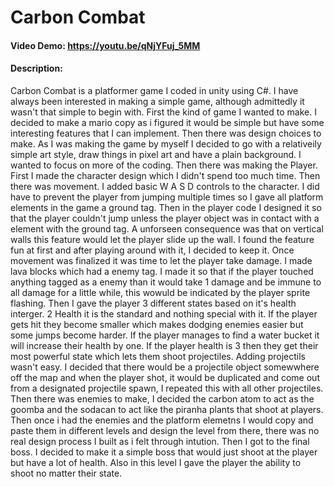 # Carbon Combat
#### Video Demo:  <https://youtu.be/qNjYFuj_5MM>
#### Description:

Carbon Combat is a platformer game I coded in unity using C#. I have always been interested in making a simple game, although admittedly it wasn't that simple to begin with. First the kind of game I wanted to make. I decided to make a mario copy as i figured it would be simple but have some interesting features that I can implement.
 Then there was design choices to make. As I was making the game by myself I decided to go with a relativeily simple art style, draw things in pixel art and have a plain background. I wanted to focus on more of the coding. Then there was making the Player. First I made the character design which I didn't spend too much time. Then there was movement. I added basic W A S D controls to the character. I did have to prevent the player from jumping multiple times so I gave all platform elements in the game a ground tag. Then in the player code I designed it so that the player couldn't jump unless the player object was in contact with a element with the ground tag. A unforseen consequence was that on vertical walls this feature would let the player slide up the wall. I found the feature fun at first and after playing around with it, I decided to keep it. Once movement was finalized it was time to let the player take damage. I made lava blocks which had a enemy tag. I made it so that if the player touched anything tagged as a enemy than it would take 1 damage and be immune to all damage for a little while, this wowuld be indicated by the player sprite flashing. Then I gave the player 3 different states based on it's health interger. 2 Health it is the standard and nothing special with it. If the player gets hit they become smaller which makes dodging enemies easier but some jumps become harder. If the player manages to find a water bucket it will increase their health by one. If the player health is 3 then they get their most powerful state which lets them shoot projectiles. Adding projectils wasn't easy. I decided that there would be a projectile object somewwhere off the map and when the player shot, it would be duplicated and come out from a designated projectile spawn, I repeated this with all other projectiles. Then there was enemies to make, I decided the carbon atom to act as the goomba and the sodacan to act like the piranha plants that shoot at players. Then once i had the enemies and the platform elemetns I would copy and paste them in different levels and design the level from there, there was no real design process I built as i felt through intution. Then I got to the final boss. I decided to make it a simple boss that would just shoot at the player but have a lot of health. Also in this level I gave the player the ability to shoot no matter their state.